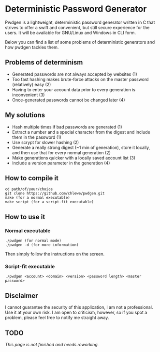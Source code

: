 # Deterministic Password Generator

Pwdgen is a lightweight, deterministic password generator written in C that
strives to offer a swift and convenient, but still secure experience for the
users. It will be available for GNU/Linux and Windows in CLI form.

Below you can find a list of some problems of deterministic generators and how
pwdgen tackles them.


## Problems of determinism
* Generated passwords are not always accepted by websites (1)
* Too fast hashing makes brute-force attacks on the master password (relatively) easy (2)
* Having to enter your account data prior to every generation is inconvenient (3)
* Once-generated passwords cannot be changed later (4)

## My solutions
* Hash multiple times if bad passwords are generated (1)
* Extract a number and a special character from the digest and include them in the password (1)
* Use scrypt for slower hashing (2)
* Generate a really strong digest (~1 min of generation), store it locally, and then use that for every normal generation (2)
* Make generations quicker with a locally saved account list (3)
* Include a version parameter in the generation (4)

## How to compile it
```
cd path/of/your/choice
git clone https://github.com/chlewe/pwdgen.git
make (for a normal executable)
make script (for a script-fit executable)
```

## How to use it
### Normal executable
```
./pwdgen (for normal mode)
./pwdgen -d (for more information)
```
Then simply follow the instructions on the screen.

### Script-fit executable
```
./pwdgen <account> <domain> <version> <password length> <master password>
```

## Disclaimer
I cannot guarantee the security of this application, I am not a professional. Use it at your own risk.
I am open to criticism, however, so if you spot a problem, please feel free to notify me straight away.


## TODO
*This page is not finished and needs reworking.*

